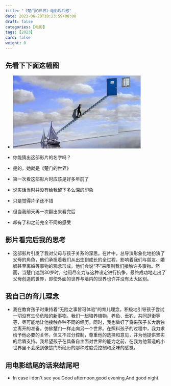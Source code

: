 ```yaml
---
title: "《楚门的世界》电影观后感"
date: 2023-06-20T10:23:59+08:00
draft: false
categories: [电影]
tags: [2023]
card: false
weight: 0
---
```


## 先看下下面这幅图
-  <img alt="图 2" src="imgs/138547b2bc6a0ae98edb9d14dcd192abcf084cbbcf57f6367c66b59983f4cad2.jpg" width="400" />  


- 你能猜出这部影片的名字吗？
- 是的，她就是《楚门的世界》
- 第一次看这部影片时应该是好多年前了
- 说实话当时并没有给我留下多么深的印象
- 只是觉得片子还不错
- 但当我前天再一次翻出来看完后
- 却有了和之前完全不同的感受

## 影片看完后我的思考
- 这部影片引发了我对父母与孩子关系的深思。在片中，总导演形象化地扮演了父母的角色，他们承担着我们从出生到成长的全过程，影响着我们与朋友、婚姻甚至离婚等事物的观念形成。他们会说“不”来限制我们接触许多事物。然而，当楚门达到30岁时，他用尽全力与这种设定进行抗争，最终成功地走出了父母创造的世界，即使外面的世界与墙内的世界也许并没有太大区别。

## 我自己的育儿理念
- 我在教育孩子时秉持着“无险之事皆可体验”的育儿理念，积极地引导孩子尝试一切没有生命危险的新事物。我们一起培养植物、养鱼、垂钓、共同逛街等等，尽可能地让他接触各种不同的经历。同时，我也做好了将来孩子长大后独立离开的准备，仿佛楚门一样走向另一个世界。在照料孩子的过程中，我力求给予他必要的关怀，但又不过分控制，尊重他的选择和意见，并为他提供坚实的后盾支持。我希望孩子在具备自主面对世界的能力之前，在我为他营造的小世界里不会感到像楚门所经历的那种过度受控制和乏味的感觉。

## 用电影结尾的话来结尾吧
- In case i don't see you.Good afternoon,good evening,And good night.